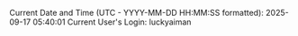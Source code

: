 Current Date and Time (UTC - YYYY-MM-DD HH:MM:SS formatted): 2025-09-17 05:40:01
Current User's Login: luckyaiman
